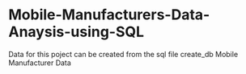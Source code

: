 # Mobile-Manufacturers-Data-Anaysis-using-SQL

Data for this poject can be created from the sql file create_db Mobile Manufacturer Data
